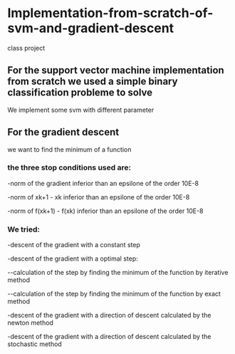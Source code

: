 # Implementation-from-scratch-of-svm-and-gradient-descent
class project

## For the support vector machine implementation from scratch we used a simple binary classification probleme to solve
We implement some svm with different parameter 

## For the gradient descent
we want to find the minimum of a function
### the three stop conditions used are:
-norm of the gradient inferior than an epsilone of the order 10E-8

-norm of xk+1 - xk inferior than an epsilone of the order 10E-8

-norm of f(xk+1) - f(xk) inferior than an epsilone of the order 10E-8
### We tried:
-descent of the gradient with a constant step

-descent of the gradient with a optimal step:
  
   --calculation of the step by finding the minimum of the function by iterative method 
  
   --calculation of the step by finding the minimum of the function by exact method 

-descent of the gradient with a direction of descent calculated by the newton method

-descent of the gradient with a direction of descent calculated by the stochastic method
